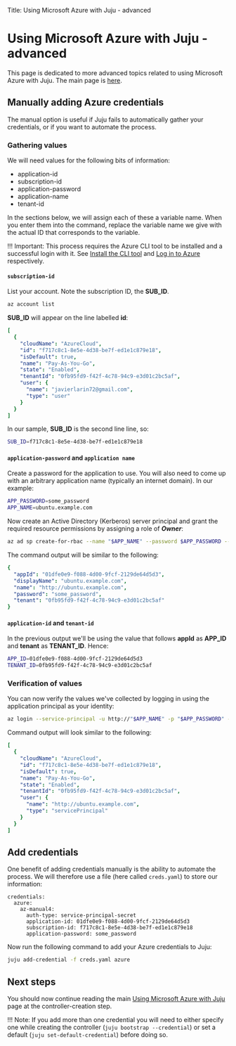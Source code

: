Title: Using Microsoft Azure with Juju - advanced

# Using Microsoft Azure with Juju - advanced

This page is dedicated to more advanced topics related to using Microsoft Azure
with Juju. The main page is [here][clouds-azure].

## Manually adding Azure credentials

The manual option is useful if Juju fails to automatically gather your
credentials, or if you want to automate the process.

### Gathering values

We will need values for the following bits of information:

 - application-id
 - subscription-id
 - application-password
 - application-name
 - tenant-id

In the sections below, we will assign each of these a variable name.  When you
enter them into the command, replace the variable name we give with the actual
ID that corresponds to the variable.

!!! Important:
    This process requires the Azure CLI tool to be installed and a successful
    login with it. See [Install the CLI tool][clouds-azure-cli-install] and
    [Log in to Azure][clouds-azure-cli-login] respectively.

#### `subscription-id`

List your account. Note the subscription ID, the **SUB_ID**.

```bash
az account list
```

**SUB_ID** will appear on the line labelled **id**:

```yaml
[
  {
    "cloudName": "AzureCloud",
    "id": "f717c8c1-8e5e-4d38-be7f-ed1e1c879e18",
    "isDefault": true,
    "name": "Pay-As-You-Go",
    "state": "Enabled",
    "tenantId": "0fb95fd9-f42f-4c78-94c9-e3d01c2bc5af",
    "user": {
      "name": "javierlarin72@gmail.com",
      "type": "user"
    }
  }
]
```

In our sample, **SUB_ID** is the second line line, so:

```bash
SUB_ID=f717c8c1-8e5e-4d38-be7f-ed1e1c879e18
```

#### `application-password` and `application name`

Create a password for the application to use. You will also need to come up
with an arbitrary application name (typically an internet domain). In our
example:

```bash
APP_PASSWORD=some_password
APP_NAME=ubuntu.example.com
```

Now create an Active Directory (Kerberos) server principal and grant the
required resource permissions by assigning a role of ***Owner***:

```bash
az ad sp create-for-rbac --name "$APP_NAME" --password $APP_PASSWORD --role Owner
```

The command output will be similar to the following:

```yaml
{
  "appId": "01dfe0e9-f088-4d00-9fcf-2129de64d5d3",
  "displayName": "ubuntu.example.com",
  "name": "http://ubuntu.example.com",
  "password": "some_password",
  "tenant": "0fb95fd9-f42f-4c78-94c9-e3d01c2bc5af"
}
```

#### `application-id` and `tenant-id`

In the previous output we'll be using the value that follows **appId** as
**APP_ID** and **tenant** as **TENANT_ID**. Hence:

```bash
APP_ID=01dfe0e9-f088-4d00-9fcf-2129de64d5d3
TENANT_ID=0fb95fd9-f42f-4c78-94c9-e3d01c2bc5af
```

### Verification of values

You can now verify the values we've collected by logging in using the
application principal as your identity:

```bash
az login --service-principal -u http://"$APP_NAME" -p "$APP_PASSWORD" --tenant "$TENANT_ID"
```

Command output will look similar to the following:

```yaml
[
  {
    "cloudName": "AzureCloud",
    "id": "f717c8c1-8e5e-4d38-be7f-ed1e1c879e18",
    "isDefault": true,
    "name": "Pay-As-You-Go",
    "state": "Enabled",
    "tenantId": "0fb95fd9-f42f-4c78-94c9-e3d01c2bc5af",
    "user": {
      "name": "http://ubuntu.example.com",
      "type": "servicePrincipal"
    }
  }
]
```

## Add credentials

One benefit of adding credentials manually is the ability to automate the
process. We will therefore use a file (here called `creds.yaml`) to store our
information:

```no-highlight
credentials:
  azure:
    az-manual4:
      auth-type: service-principal-secret
      application-id: 01dfe0e9-f088-4d00-9fcf-2129de64d5d3
      subscription-id: f717c8c1-8e5e-4d38-be7f-ed1e1c879e18
      application-password: some_password
```

Now run the following command to add your Azure credentials to Juju:

```bash
juju add-credential -f creds.yaml azure
```

## Next steps

You should now continue reading the main
[Using Microsoft Azure with Juju][clouds-azure-controller] page at the
controller-creation step.

!!! Note:
    If you add more than one credential you will need to either specify one
    while creating the controller (`juju bootstrap --credential`) or set a
    default (`juju set-default-credential`) before doing so.


<!-- LINKS -->

[clouds-azure]: ./help-azure.html
[clouds-azure-controller]: ./help-azure.html#create-the-juju-controller
[clouds-azure-cli-install]: ./help-azure.html#install-the-cli-tool
[clouds-azure-cli-login]: ./help-azure.html#log-in-to-azure
